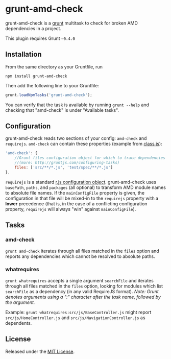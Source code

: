 grunt-amd-check
===============

grunt-amd-check is a [grunt](http://gruntjs.com/) multitask to check for
broken AMD dependencies in a project.

This plugin requires Grunt `~0.4.0`


Installation
-------------

From the same directory as your Gruntfile, run

```
npm install grunt-amd-check
```

Then add the following line to your Gruntfile:

```js
grunt.loadNpmTasks('grunt-amd-check');
```

You can verify that the task is available by running `grunt --help` and
checking that "amd-check" is under "Available tasks".


Configuration
-------------

grunt-amd-check reads two sections of your config: `amd-check` and
`requirejs`. `amd-check` can contain these properties (example from
[class.js](https://github.com/zship/class.js)):

```js
'amd-check': {
	//Grunt files configuration object for which to trace dependencies
	//(more: http://gruntjs.com/configuring-tasks)
	files: ['src/**/*.js', 'test/spec/**/*.js']
},
```

`requirejs` is a standard [r.js configuration
object](https://github.com/jrburke/r.js/blob/master/build/example.build.js).
grunt-amd-check uses `basePath`, `paths`, and `packages` (all optional)
to transform AMD module names to absolute file names. If the `mainConfigFile`
property is given, the configuration in that file will be mixed-in to the
`requirejs` property with a **lower** precedence (that is, in the case of a
conflicting configuration property, `requirejs` will always "win" against
`mainConfigFile`).


Tasks
-----

### amd-check

`grunt amd-check` iterates through all files matched in the `files` option and
reports any dependencies which cannot be resolved to absolute paths.

### whatrequires

`grunt whatrequires` accepts a single argument `searchFile` and iterates
through all files matched in the `files` option, looking for modules which list
`searchFile` as a dependency (in any valid RequireJS format). _Note: Grunt
denotes arguments using a ":" character after the task name, followed by the
argument._

Example: `grunt whatrequires:src/js/BaseController.js` might report
`src/js/HomeController.js` and `src/js/NavigationController.js` as dependents.


License
-------

Released under the [MIT
License](http://www.opensource.org/licenses/mit-license.php).
